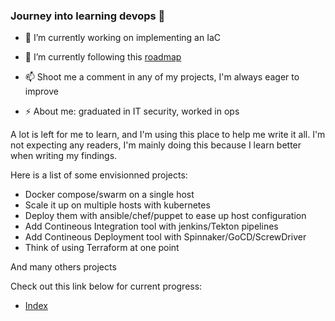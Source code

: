 ### Journey into learning devops 👋

- 🔭 I’m currently working on implementing an IaC
- 🌱 I’m currently following this [roadmap](https://roadmap.sh/devops)

- 📫 Shoot me a comment in any of my projects, I'm always eager to improve
- ⚡ About me: graduated in IT security, worked in ops

A lot is left for me to learn, and I'm using this place to help me write it all. I'm not expecting any readers, I'm mainly doing this because I learn better when writing my findings.

Here is a list of some envisionned projects:
- Docker compose/swarm on a single host
- Scale it up on multiple hosts with kubernetes
- Deploy them with ansible/chef/puppet to ease up host configuration
- Add Contineous Integration tool with jenkins/Tekton pipelines
- Add Contineous Deployment tool with Spinnaker/GoCD/ScrewDriver
- Think of using Terraform at one point

And many others projects

Check out this link below for current progress:
- [Index](https://maxime-lair.github.io/maxime-lair/)

